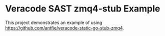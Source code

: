 # Veracode SAST zmq4-stub Example

This project demonstrates an example of using <https://github.com/antfie/veracode-static-go-stub-zmq4>.